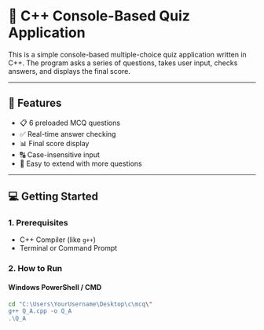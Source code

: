 # 🧠 C++ Console-Based Quiz Application

This is a simple console-based multiple-choice quiz application written in C++. The program asks a series of questions, takes user input, checks answers, and displays the final score.

---

## 🚀 Features

- 📋 6 preloaded MCQ questions
- ✅ Real-time answer checking
- 📊 Final score display
- 🔠 Case-insensitive input
- 🔁 Easy to extend with more questions

---

## 💻 Getting Started

### 1. **Prerequisites**

- C++ Compiler (like `g++`)
- Terminal or Command Prompt

### 2. **How to Run**

#### **Windows PowerShell / CMD**
```bash
cd "C:\Users\YourUsername\Desktop\c\mcq\"
g++ Q_A.cpp -o Q_A
.\Q_A

